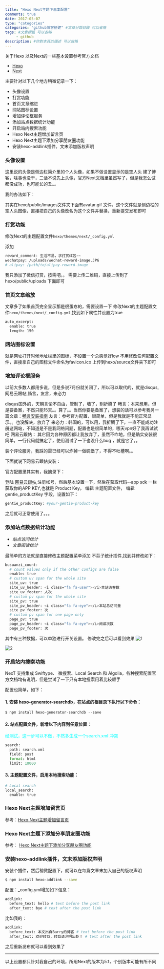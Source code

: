 ```yaml
---
title: "Hexo Next主题下基本配置"
comments: true
date: 2017-05-07
type: "categories"
categories: "github博客搭建" #文章分類目錄 可以省略
tags: #文章標籤 可以省略
     - github
description: #你對本頁的描述 可以省略
---
```


关于Hexo 以及Next的一些基本设置参考官方文档
* [Hexo](https://hexo.io/zh-cn/docs/setup.html)
* [Next](http://theme-next.iissnan.com/) 

主要针对以下几个地方稍微记录一下：
* 头像设置
* 打赏功能
* 首页文章缩进
* 网站图标设置
* 增加评论框服务
* 添加站点数据统计功能
* 开启站内搜索功能
* Hexo Next主题增加留言页
* Hexo Next主题下添加分享朋友圈功能
* 安装hexo-addlink插件，文末添加版权声明


### 头像设置
这里说的头像是侧边栏简介里的个人头像，如果不做设置显示的是空人头
建了博客，啥事也没干，二话不说先上头像，官方Next文档里虽然写了，但是我怎么试都没成功，也可能长的丑。。

我的办法如下：

其实在hexo/public/images文件夹下面有avatar.gif 文件，这个文件就是侧边栏的空人头图像，直接把自己的头像改名为这个文件并替换，重新提交发布即可

### 打赏功能

修改Next的主题配置文件`hexo/themes/next/_config.yml`

添加
```bash
reward_comment: 生活不易，求打赏红包~~
wechatpay: /uploads/wechat-reward-image.JPG
# alipay: /path/to/alipay-reward-image
```

我只添加了微信打赏，按需吧。。 需要上传二维码，直接上传到了hexo/public/uploads 下面即可

### 首页文章缩放

文章多了如果首页完全显示那是很蛋疼的，需要设置一下
修改Next的主题配置文件`hexo/themes/next/_config.yml`,找到如下属性并设置为true
```bash
auto_excerpt:
  enable: true
  length: 150
```

### 网站图标设置
就是网址打开时候地址栏里的图标，不设置一个总感觉好low
不用修改任何配置文件，直接拿自己的图标文件命名为favicon.ico 上传到hexo/source文件夹下即可

### 增加评论框服务
以前大多数人都用多说，但是多说7月份就关闭了，所以可以取代的，就是disqus,网易云跟帖,畅言，友言，来必力

disqus国外的，天朝言论不自由，管制了，墙了，别折腾了
畅言：本来想用，但是要备案，不然只能15天。。算了。。当然你要是备案了，想装的话可以参考我另一篇文章：[畅言安装指南](http://barrysite.me/2017/05/07/Hexo%20Next%E4%B8%BB%E9%A2%98%E4%B8%8B%E6%B7%BB%E5%8A%A0%E7%95%85%E8%A8%80%E8%AF%84%E8%AE%BA%E6%A1%86/)
友言：参考官方配置，很简单，但是我就是不能正常显示。。也没解决，放弃了
来必力：韩国的，可以用，我折腾了下，一直不能成功注册这网站，不知道是不是我网络问题，配置也是很简单的，哪天vpn好了我再试试吧
网易云跟帖： 其它因为各种原因都让我放弃了，虽然不咋地，但是确实安装很简单，一行代码就搞定了，使用测试了一下也没什么bug  ，就是它了。。

装个评论服务，我踩的雷已经可以炸掉一做碉堡了，不得不吐槽啊。。

下面就说下网易云跟帖安装：

官方配置里其实有，我摘录下：

登陆 [网易云跟帖](https://gentie.163.com/),注册帐号，然后基本设置一下，然后在获取代码--app sdk 一栏获取你的APP KEY,也就是 Product Key。 编辑 主题配置文件， 编辑 gentie_productKey 字段，设置如下：
```bash
gentie_productKey: #your-gentie-product-key
```

之后就可正常使用了。。。

### 添加站点数据统计功能

- *站点访问统计*
- *文章阅读统计*

最简单的方法就是直接修改主题配置菜单添加 不蒜子统计插件,找到并修改如下：

```bash
busuanzi_count:
  # count values only if the other configs are false
  enable: true
  # custom uv span for the whole site
  site_uv: true
  site_uv_header: <i class="fa fa-user"></i>本站访客数
  site_uv_footer: 人次
  # custom pv span for the whole site
  site_pv: true
  site_pv_header: <i class="fa fa-eye"></i>本站总访问量
  site_pv_footer: 次
  # custom pv span for one page only
  page_pv: true
  page_pv_header: <i class="fa fa-eye"></i>阅读次数
  page_pv_footer: 次
```

其中有三种数据，可以单独进行开关设置。 修改完之后可以看到效果
![1](https://github.com/myAccount/blogMaterial/blob/master/Hexo%20Next%E4%B8%BB%E9%A2%98%E4%B8%8B%E5%9F%BA%E6%9C%AC%E9%85%8D%E7%BD%AE/1.jpg?raw=true)

![2](https://github.com/myAccount/blogMaterial/blob/master/Hexo%20Next%E4%B8%BB%E9%A2%98%E4%B8%8B%E5%9F%BA%E6%9C%AC%E9%85%8D%E7%BD%AE/2.jpg?raw=true)

### 开启站内搜索功能
NexT 支持集成 Swiftype、 微搜索、Local Search 和 Algolia，各种搜索配置官方文档均有说明，但是尝试了一下只有本地搜索用着比较顺手

配置也简单，如下：
#### 1. 安装 hexo-generator-searchdb，在站点的根目录下执行以下命令：
```python
$ npm install hexo-generator-searchdb --save
```
#### 2. 站点配置文件，新增以下内容到任意位置：
<font color=#00ffff >经测试，这一步可以不做，不然多生成一个search.xml 冲突</font>
```python
search:
  path: search.xml
  field: post
  format: html
  limit: 10000
```
#### 3. 主题配置文件，启用本地搜索功能：
```python
# Local search
local_search:
  enable: true
```

### Hexo Next主题增加留言页
参考：[Hexo Next主题增加留言页](http://barrysite.me/2017/05/08/hexo%E7%BD%91%E7%AB%99NexT%E4%B8%BB%E9%A2%98%E5%A2%9E%E5%8A%A0%E7%95%99%E8%A8%80%E9%A1%B5/)

### Hexo Next主题下添加分享朋友圈功能
参考： [Hexo Next主题下添加分享朋友圈功能](http://barrysite.me/2017/05/07/Hexo%20Next%E4%B8%BB%E9%A2%98%E4%B8%8B%E6%B7%BB%E5%8A%A0%E5%88%86%E4%BA%AB%E6%9C%8B%E5%8F%8B%E5%9C%88%E5%8A%9F%E8%83%BD/)

### 安装hexo-addlink插件，文末添加版权声明
安装个插件，然后稍微配置下，就可以在每篇文章末加入自己的版权声明
```bash
$ npm install hexo-addlink --save
```

配置：_config.yml增加如下信息：
```bash
addlink:
  before_text: hello # text before the post link
  after_text: bye # text after the post link
```

比如我的：
```bash
addlink:
  before_text: 本文出自Barry的博客 # text before the post link
  after_text: 欢迎转载，转载请注明出处！ # text after the post link

```

之后重新发布就可以看到效果了


-----
以上设置都只针对我自己的环境，所用Next的版本为5.1，个别版本可能有所不同

